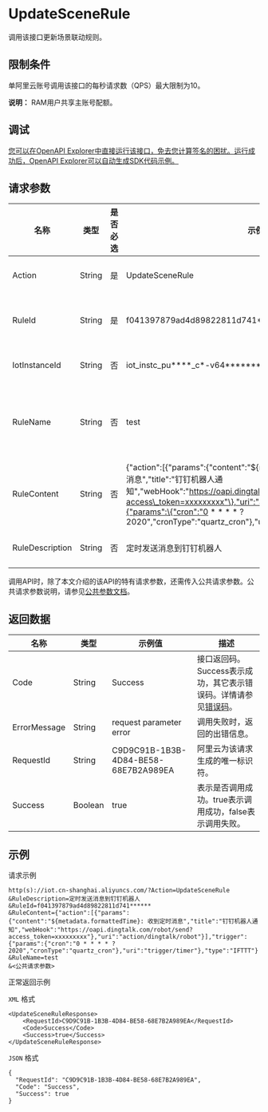 # UpdateSceneRule

调用该接口更新场景联动规则。

## 限制条件

单阿里云账号调用该接口的每秒请求数（QPS）最大限制为10。

**说明：** RAM用户共享主账号配额。

## 调试

[您可以在OpenAPI Explorer中直接运行该接口，免去您计算签名的困扰。运行成功后，OpenAPI Explorer可以自动生成SDK代码示例。](https://api.aliyun.com/#product=Iot&api=UpdateSceneRule&type=RPC&version=2018-01-20)

## 请求参数

|名称|类型|是否必选|示例值|描述|
|--|--|----|---|--|
|Action|String|是|UpdateSceneRule|系统规定参数。取值：UpdateSceneRule。 |
|RuleId|String|是|f041397879ad4d89822811d741\*\*\*\*\*\*|场景联动规则ID。调用[QuerySceneRule](~~169498~~)接口获取场景联动规则ID。 |
|IotInstanceId|String|否|iot\_instc\_pu\*\*\*\*\_c\*-v64\*\*\*\*\*\*\*\*|实例ID。公共实例不传此参数，企业版实例需传入。 |
|RuleName|String|否|test|场景联动规则的名称。支持中文、大小写英文字母、数字、下划线（\_）和短划线（-），长度限制为1~30个字符。 |
|RuleContent|String|否|\{"action":\[\{"params":\{"content":"$\{metadata.formattedTime\}: 收到定时消息","title":"钉钉机器人通知","webHook":"https://oapi.dingtalk.com/robot/send?access\_token=xxxxxxxxx"\},"uri":"action/dingtalk/robot"\}\],"trigger":\{"params":\{"cron":"0 \* \* \* \* ? 2020","cronType":"quartz\_cron"\},"uri":"trigger/timer"\},"type":"IFTTT"\}|场景联动规则内容。格式详情请参见[场景联动规则编写说明](~~171059~~)。 |
|RuleDescription|String|否|定时发送消息到钉钉机器人|场景联动规则描述。长度不超过100个字符。 |

调用API时，除了本文介绍的该API的特有请求参数，还需传入公共请求参数。公共请求参数说明，请参见[公共参数文档](~~135196~~)。

## 返回数据

|名称|类型|示例值|描述|
|--|--|---|--|
|Code|String|Success|接口返回码。Success表示成功，其它表示错误码。详情请参见[错误码](~~135200~~)。 |
|ErrorMessage|String|request parameter error|调用失败时，返回的出错信息。 |
|RequestId|String|C9D9C91B-1B3B-4D84-BE58-68E7B2A989EA|阿里云为该请求生成的唯一标识符。 |
|Success|Boolean|true|表示是否调用成功。true表示调用成功，false表示调用失败。 |

## 示例

请求示例

```
http(s)://iot.cn-shanghai.aliyuncs.com/?Action=UpdateSceneRule
&RuleDescription=定时发送消息到钉钉机器人
&RuleId=f041397879ad4d89822811d741******
&RuleContent={"action":[{"params":{"content":"${metadata.formattedTime}: 收到定时消息","title":"钉钉机器人通知","webHook":"https://oapi.dingtalk.com/robot/send?access_token=xxxxxxxxx"},"uri":"action/dingtalk/robot"}],"trigger":{"params":{"cron":"0 * * * * ? 2020","cronType":"quartz_cron"},"uri":"trigger/timer"},"type":"IFTTT"}
&RuleName=test
&<公共请求参数>
```

正常返回示例

`XML` 格式

```
<UpdateSceneRuleResponse>
    <RequestId>C9D9C91B-1B3B-4D84-BE58-68E7B2A989EA</RequestId>
    <Code>Success</Code>
    <Success>true</Success>
</UpdateSceneRuleResponse>
```

`JSON` 格式

```
{
  "RequestId": "C9D9C91B-1B3B-4D84-BE58-68E7B2A989EA",
  "Code": "Success",
  "Success": true
}
```

